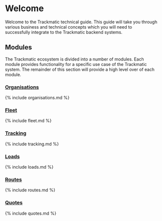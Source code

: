 # Welcome

Welcome to the Trackmatic technical guide. This guide will take you through various business and technical concepts which you will need to successfully integrate to the Trackmatic backend systems.

## Modules

The Trackmatic ecosystem is divided into a number of modules. Each module provides functionality for a specific use case of the Trackmatic system. The remainder of this section will provide a high level over of each module.

### [Organisations](rest/organisations)

{% include organisations.md %}

### [Fleet](rest/fleet)

{% include fleet.md %}

### [Tracking](rest/tracking)

{% include tracking.md %}

### [Loads](rest/loads)

{% include loads.md %}

### [Routes](rest/routes)

{% include routes.md %}

### [Quotes](rest/quotes)

{% include quotes.md %}